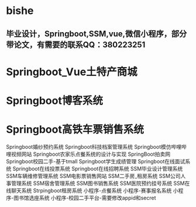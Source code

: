 # bishe
毕业设计，Springboot,SSM,vue,微信小程序，部分带论文，有需要的联系QQ：380223251
--------------------------------------------------------------------------------------
# Springboot_Vue土特产商城
# Springboot博客系统
# Springboot高铁车票销售系统
Springboot婚纱预约系统
Springboot科技档案管理系统
Springboot模仿哔哩哔哩视频网站
Springboot农家乐点餐系统的设计与实现
SpringBoot拍卖网
Springboot校园二手-基于tmall
Springboot学生成绩管理
Springboot在线面试系统
Springboot在线投票系统
Springboot在线招聘系统
SSM毕业设计管理系统
SSM车辆维修管理系统
SSM电影票销售网站
SSM二手房_租房系统
SSM公司人事管理系统
SSM宿舍管理系统
SSM图书销售系统
SSM医院预约挂号系统
SSM在线聊天系统
Strpingboot租房系统
小程序-点餐系统
小程序-赛事报名系统
小程序-图书馆选座系统
小程序-校园二手平台-需要修改appid和secret
